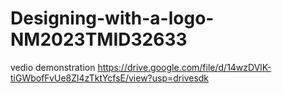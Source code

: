 # Designing-with-a-logo-NM2023TMID32633
vedio demonstration
https://drive.google.com/file/d/14wzDVlK-tiGWbofFvUe8Zl4zTktYcfsE/view?usp=drivesdk
